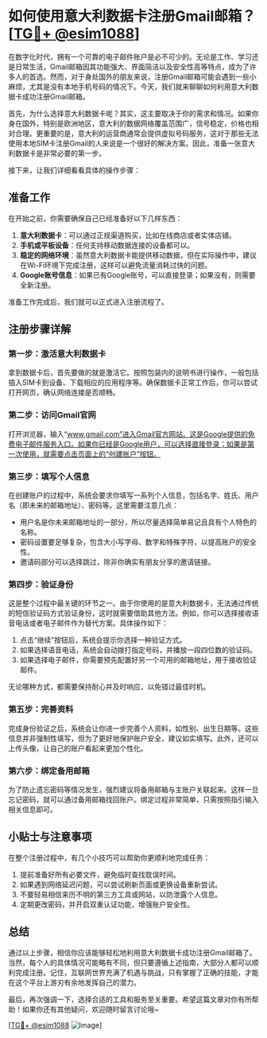 # 如何使用意大利数据卡注册Gmail邮箱？[[TG💪+ @esim1088](https://t.me/s/esim1088)]

在数字化时代，拥有一个可靠的电子邮件账户是必不可少的。无论是工作、学习还是日常生活，Gmail邮箱因其功能强大、界面简洁以及安全性高等特点，成为了许多人的首选。然而，对于身处国外的朋友来说，注册Gmail邮箱可能会遇到一些小麻烦，尤其是没有本地手机号码的情况下。今天，我们就来聊聊如何利用意大利数据卡成功注册Gmail邮箱。

首先，为什么选择意大利数据卡呢？其实，这主要取决于你的需求和情况。如果你身在国外，特别是欧洲地区，意大利的数据网络覆盖范围广，信号稳定，价格也相对合理。更重要的是，意大利的运营商通常会提供虚拟号码服务，这对于那些无法使用本地SIM卡注册Gmail的人来说是一个很好的解决方案。因此，准备一张意大利数据卡是非常必要的第一步。

接下来，让我们详细看看具体的操作步骤：

## 准备工作

在开始之前，你需要确保自己已经准备好以下几样东西：
1. **意大利数据卡**：可以通过正规渠道购买，比如在线商店或者实体店铺。
2. **手机或平板设备**：任何支持移动数据连接的设备都可以。
3. **稳定的网络环境**：虽然意大利数据卡能提供移动数据，但在实际操作中，建议在Wi-Fi环境下完成注册，这样可以避免流量消耗过快的问题。
4. **Google账号信息**：如果已有Google账号，可以直接登录；如果没有，则需要全新注册。

准备工作完成后，我们就可以正式进入注册流程了。

## 注册步骤详解

### 第一步：激活意大利数据卡
拿到数据卡后，首先要做的就是激活它。按照包装内的说明书进行操作，一般包括插入SIM卡到设备、下载相应的应用程序等。确保数据卡正常工作后，你可以尝试打开网页，确认网络连接是否顺畅。

### 第二步：访问Gmail官网
打开浏览器，输入“www.gmail.com”进入Gmail官方网站。这是Google提供的免费电子邮件服务入口。如果你已经是Google用户，可以选择直接登录；如果是第一次使用，就需要点击页面上的“创建账户”按钮。

### 第三步：填写个人信息
在创建账户的过程中，系统会要求你填写一系列个人信息，包括名字、姓氏、用户名（即未来的邮箱地址）、密码等。这里需要注意几点：
- 用户名是你未来邮箱地址的一部分，所以尽量选择简单易记且具有个人特色的名称。
- 密码设置要足够复杂，包含大小写字母、数字和特殊字符，以提高账户的安全性。
- 邀请码部分可以选择跳过，除非你确实有朋友分享的邀请链接。

### 第四步：验证身份
这是整个过程中最关键的环节之一。由于你使用的是意大利数据卡，无法通过传统的短信验证码方式验证身份，这时就需要借助其他方法。例如，你可以选择接收语音电话或者电子邮件作为替代方案。具体操作如下：
1. 点击“继续”按钮后，系统会提示你选择一种验证方式。
2. 如果选择语音电话，系统会自动拨打指定号码，并播放一段四位数的验证码。
3. 如果选择电子邮件，你需要预先配置好另一个可用的邮箱地址，用于接收验证邮件。

无论哪种方式，都需要保持耐心并及时响应，以免错过最佳时机。

### 第五步：完善资料
完成身份验证之后，系统会让你进一步完善个人资料，如性别、出生日期等。这些信息并非强制性填写，但为了更好地保护账户安全，建议如实填写。此外，还可以上传头像，让自己的账户看起来更加个性化。

### 第六步：绑定备用邮箱
为了防止遗忘密码等情况发生，强烈建议将备用邮箱与主账户关联起来。这样一旦忘记密码，就可以通过备用邮箱找回账户。绑定过程非常简单，只需按照指引输入相关信息即可。

## 小贴士与注意事项

在整个注册过程中，有几个小技巧可以帮助你更顺利地完成任务：
1. 提前准备好所有必要文件，避免临时查找耽误时间。
2. 如果遇到网络延迟问题，可以尝试刷新页面或更换设备重新尝试。
3. 不要轻易相信来历不明的第三方工具或网站，以防泄露个人信息。
4. 定期更改密码，并开启双重认证功能，增强账户安全性。

## 总结

通过以上步骤，相信你应该能够轻松地利用意大利数据卡成功注册Gmail邮箱了。当然，每个人的具体情况可能略有不同，但只要遵循上述指南，大部分人都可以顺利完成注册。记住，互联网世界充满了机遇与挑战，只有掌握了正确的技能，才能在这个平台上游刃有余地发挥自己的潜力。

最后，再次强调一下，选择合适的工具和服务至关重要。希望这篇文章对你有所帮助！如果你还有其他疑问，欢迎随时留言讨论哦~

[[TG💪+ @esim1088](https://t.me/s/esim1088) ![Image](https://i.postimg.cc/4NQfJmqS/Snipaste-2025-05-13-00-14-12.png)]